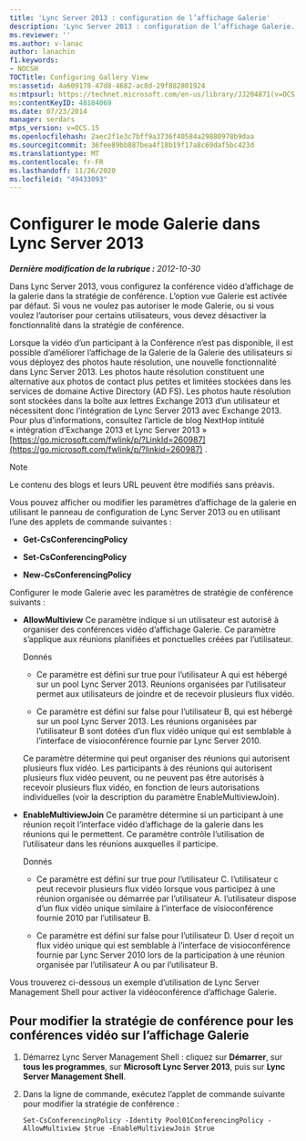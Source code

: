 ```yaml
---
title: 'Lync Server 2013 : configuration de l’affichage Galerie'
description: 'Lync Server 2013 : configuration de l’affichage Galerie.'
ms.reviewer: ''
ms.author: v-lanac
author: lanachin
f1.keywords:
- NOCSH
TOCTitle: Configuring Gallery View
ms:assetid: 4a609178-47d8-4682-ac8d-29f882801924
ms:mtpsurl: https://technet.microsoft.com/en-us/library/JJ204871(v=OCS.15)
ms:contentKeyID: 48184069
ms.date: 07/23/2014
manager: serdars
mtps_version: v=OCS.15
ms.openlocfilehash: 2aec2f1e3c7bff9a3736f40584a29880978b9daa
ms.sourcegitcommit: 36fee89bb887bea4f18b19f17a8c69daf5bc423d
ms.translationtype: MT
ms.contentlocale: fr-FR
ms.lasthandoff: 11/26/2020
ms.locfileid: "49433093"
---
```

# <a name="configuring-gallery-view-in-lync-server-2013"></a>Configurer le mode Galerie dans Lync Server 2013

<div data-xmlns="http://www.w3.org/1999/xhtml">

<div class="topic" data-xmlns="http://www.w3.org/1999/xhtml" data-msxsl="urn:schemas-microsoft-com:xslt" data-cs="https://msdn.microsoft.com/">

<div data-asp="https://msdn2.microsoft.com/asp">



</div>

<div id="mainSection">

<div id="mainBody">

<span> </span>

_**Dernière modification de la rubrique :** 2012-10-30_

Dans Lync Server 2013, vous configurez la conférence vidéo d’affichage de la galerie dans la stratégie de conférence. L’option vue Galerie est activée par défaut. Si vous ne voulez pas autoriser le mode Galerie, ou si vous voulez l’autoriser pour certains utilisateurs, vous devez désactiver la fonctionnalité dans la stratégie de conférence.

Lorsque la vidéo d’un participant à la Conférence n’est pas disponible, il est possible d’améliorer l’affichage de la Galerie de la Galerie des utilisateurs si vous déployez des photos haute résolution, une nouvelle fonctionnalité dans Lync Server 2013. Les photos haute résolution constituent une alternative aux photos de contact plus petites et limitées stockées dans les services de domaine Active Directory (AD FS). Les photos haute résolution sont stockées dans la boîte aux lettres Exchange 2013 d’un utilisateur et nécessitent donc l’intégration de Lync Server 2013 avec Exchange 2013. Pour plus d’informations, consultez l’article de blog NextHop intitulé « intégration d’Exchange 2013 et Lync Server 2013 » [https://go.microsoft.com/fwlink/p/?LinkId=260987](https://go.microsoft.com/fwlink/p/?linkid=260987) .

<div>


> [!NOTE]  
> Le contenu des blogs et leurs URL peuvent être modifiés sans préavis.



</div>

Vous pouvez afficher ou modifier les paramètres d’affichage de la galerie en utilisant le panneau de configuration de Lync Server 2013 ou en utilisant l’une des applets de commande suivantes :

  - **Get-CsConferencingPolicy**

  - **Set-CsConferencingPolicy**

  - **New-CsConferencingPolicy**

Configurer le mode Galerie avec les paramètres de stratégie de conférence suivants :

  - **AllowMultiview**   Ce paramètre indique si un utilisateur est autorisé à organiser des conférences vidéo d’affichage Galerie. Ce paramètre s’applique aux réunions planifiées et ponctuelles créées par l’utilisateur.
    
    Donnés
    
      - Ce paramètre est défini sur true pour l’utilisateur A qui est hébergé sur un pool Lync Server 2013. Réunions organisées par l’utilisateur permet aux utilisateurs de joindre et de recevoir plusieurs flux vidéo.
    
      - Ce paramètre est défini sur false pour l’utilisateur B, qui est hébergé sur un pool Lync Server 2013. Les réunions organisées par l’utilisateur B sont dotées d’un flux vidéo unique qui est semblable à l’interface de visioconférence fournie par Lync Server 2010.
    
    Ce paramètre détermine qui peut organiser des réunions qui autorisent plusieurs flux vidéo. Les participants à des réunions qui autorisent plusieurs flux vidéo peuvent, ou ne peuvent pas être autorisés à recevoir plusieurs flux vidéo, en fonction de leurs autorisations individuelles (voir la description du paramètre EnableMultiviewJoin).

  - **EnableMultiviewJoin**   Ce paramètre détermine si un participant à une réunion reçoit l’interface vidéo d’affichage de la galerie dans les réunions qui le permettent. Ce paramètre contrôle l’utilisation de l’utilisateur dans les réunions auxquelles il participe.
    
    Donnés
    
      - Ce paramètre est défini sur true pour l’utilisateur C. l’utilisateur c peut recevoir plusieurs flux vidéo lorsque vous participez à une réunion organisée ou démarrée par l’utilisateur A. l’utilisateur dispose d’un flux vidéo unique similaire à l’interface de visioconférence fournie 2010 par l’utilisateur B.
    
      - Ce paramètre est défini sur false pour l’utilisateur D. User d reçoit un flux vidéo unique qui est semblable à l’interface de visioconférence fournie par Lync Server 2010 lors de la participation à une réunion organisée par l’utilisateur A ou par l’utilisateur B.

Vous trouverez ci-dessous un exemple d’utilisation de Lync Server Management Shell pour activer la vidéoconférence d’affichage Galerie.

<div>

## <a name="to-modify-conferencing-policy-for-gallery-view-video-conferencing"></a>Pour modifier la stratégie de conférence pour les conférences vidéo sur l’affichage Galerie

1.  Démarrez Lync Server Management Shell : cliquez sur **Démarrer**, sur **tous les programmes**, sur **Microsoft Lync Server 2013**, puis sur **Lync Server Management Shell**.

2.  Dans la ligne de commande, exécutez l’applet de commande suivante pour modifier la stratégie de conférence :
    
        Set-CsConferencingPolicy -Identity Pool01ConferencingPolicy -AllowMultiview $true -EnableMultiviewJoin $true 

</div>

</div>

<span> </span>

</div>

</div>

</div>

